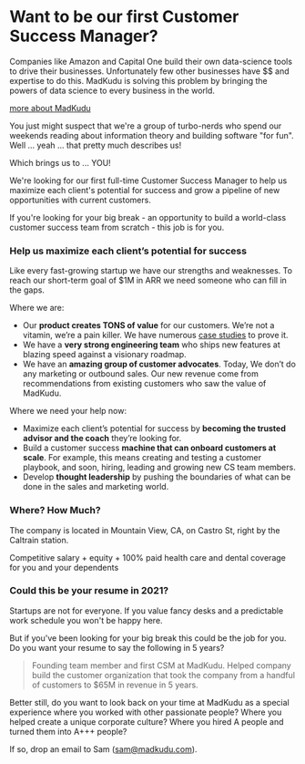 # Want to be our first Customer Success Manager?

Companies like Amazon and Capital One build their own data-science tools to drive their businesses. Unfortunately few other businesses have $$ and expertise to do this. MadKudu is solving this problem by bringing the powers of data science to every business in the world.

[more about MadKudu](/jobs)

You just might suspect that we're a group of turbo-nerds who spend our weekends reading about information theory and building software "for fun". Well ... yeah ... that pretty much describes us!

Which brings us to ... YOU!

We're looking for our first full-time Customer Success Manager to help us maximize each client's potential for success and grow a pipeline of new opportunities with current customers.

If you're looking for your big break - an opportunity to build a world-class customer success team from scratch - this job is for you.

### Help us maximize each client’s potential for success

Like every fast-growing startup we have our strengths and weaknesses. To reach our short-term goal of $1M in ARR we need someone who can fill in the gaps.

Where we are:
- Our **product creates TONS of value** for our customers. We’re not a vitamin, we’re a pain killer. We have numerous [case studies](http://www.madkudu.com/customers-segment-fastlane) to prove it.
- We have a **very strong engineering team** who ships new features at blazing speed against a visionary roadmap.
- We have an **amazing group of customer advocates**. Today, We don’t do any marketing or outbound sales. Our new revenue come from recommendations from existing customers who saw the value of MadKudu.

Where we need your help now:
* Maximize each client’s potential for success by **becoming the trusted advisor and the coach** they’re looking for.
* Build a customer success **machine that can onboard customers at scale**. For example, this means creating and testing a customer playbook, and soon, hiring, leading and growing new CS team members.
* Develop **thought leadership** by pushing the boundaries of what can be done in the sales and marketing world.


### Where? How Much?
The company is located in Mountain View, CA, on Castro St, right by the Caltrain station.

Competitive salary + equity + 100% paid health care and dental coverage for you and your dependents


### Could this be your resume in 2021?
Startups are not for everyone. If you value fancy desks and a predictable work schedule you won't be happy here.

But if you've been looking for your big break this could be the job for you. Do you want your resume to say the following in 5 years?

> Founding team member and first CSM at MadKudu. Helped company build the customer organization that  took the company from a handful of customers to $65M in revenue in 5 years.

Better still, do you want to look back on your time at MadKudu as a special experience where you worked with other passionate people? Where you helped create a unique corporate culture? Where you hired A people and turned them into A+++ people?

If so, drop an email to Sam (sam@madkudu.com).
